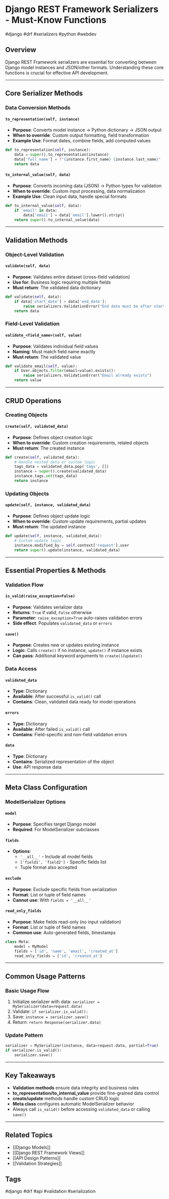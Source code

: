 # Django REST Framework Serializers - Must-Know Functions

#django #drf #serializers #python #webdev

## Overview

Django REST Framework serializers are essential for converting between Django model instances and JSON/other formats. Understanding these core functions is crucial for effective API development.

---

## Core Serializer Methods

### Data Conversion Methods

#### `to_representation(self, instance)`

- **Purpose**: Converts model instance → Python dictionary → JSON output
- **When to override**: Custom output formatting, field transformation
- **Example Use**: Format dates, combine fields, add computed values

```python
def to_representation(self, instance):
    data = super().to_representation(instance)
    data['full_name'] = f"{instance.first_name} {instance.last_name}"
    return data
```

#### `to_internal_value(self, data)`

- **Purpose**: Converts incoming data (JSON) → Python types for validation
- **When to override**: Custom input processing, data normalization
- **Example Use**: Clean input data, handle special formats

```python
def to_internal_value(self, data):
    if 'email' in data:
        data['email'] = data['email'].lower().strip()
    return super().to_internal_value(data)
```

---

## Validation Methods

### Object-Level Validation

#### `validate(self, data)`

- **Purpose**: Validates entire dataset (cross-field validation)
- **Use for**: Business logic requiring multiple fields
- **Must return**: The validated data dictionary

```python
def validate(self, data):
    if data['start_date'] > data['end_date']:
        raise serializers.ValidationError("End date must be after start date")
    return data
```

### Field-Level Validation

#### `validate_<field_name>(self, value)`

- **Purpose**: Validates individual field values
- **Naming**: Must match field name exactly
- **Must return**: The validated value

```python
def validate_email(self, value):
    if User.objects.filter(email=value).exists():
        raise serializers.ValidationError("Email already exists")
    return value
```

---

## CRUD Operations

### Creating Objects

#### `create(self, validated_data)`

- **Purpose**: Defines object creation logic
- **When to override**: Custom creation requirements, related objects
- **Must return**: The created instance

```python
def create(self, validated_data):
    # Handle nested data or custom logic
    tags_data = validated_data.pop('tags', [])
    instance = super().create(validated_data)
    instance.tags.set(tags_data)
    return instance
```

### Updating Objects

#### `update(self, instance, validated_data)`

- **Purpose**: Defines object update logic
- **When to override**: Custom update requirements, partial updates
- **Must return**: The updated instance

```python
def update(self, instance, validated_data):
    # Custom update logic
    instance.modified_by = self.context['request'].user
    return super().update(instance, validated_data)
```

---

## Essential Properties & Methods

### Validation Flow

#### `is_valid(raise_exception=False)`

- **Purpose**: Validates serializer data
- **Returns**: `True` if valid, `False` otherwise
- **Parameter**: `raise_exception=True` auto-raises validation errors
- **Side effect**: Populates `validated_data` or `errors`

#### `save()`

- **Purpose**: Creates new or updates existing instance
- **Logic**: Calls `create()` if no instance, `update()` if instance exists
- **Can pass**: Additional keyword arguments to `create()`/`update()`

### Data Access

#### `validated_data`

- **Type**: Dictionary
- **Available**: After successful `is_valid()` call
- **Contains**: Clean, validated data ready for model operations

#### `errors`

- **Type**: Dictionary
- **Available**: After failed `is_valid()` call
- **Contains**: Field-specific and non-field validation errors

#### `data`

- **Type**: Dictionary
- **Contains**: Serialized representation of the object
- **Use**: API response data

---

## Meta Class Configuration

### ModelSerializer Options

#### `model`

- **Purpose**: Specifies target Django model
- **Required**: For ModelSerializer subclasses

#### `fields`

- **Options**:
    - `'__all__'` - Include all model fields
    - `['field1', 'field2']` - Specific fields list
    - Tuple format also accepted

#### `exclude`

- **Purpose**: Exclude specific fields from serialization
- **Format**: List or tuple of field names
- **Cannot use**: With `fields = '__all__'`

#### `read_only_fields`

- **Purpose**: Make fields read-only (no input validation)
- **Format**: List or tuple of field names
- **Common use**: Auto-generated fields, timestamps

```python
class Meta:
    model = MyModel
    fields = ['id', 'name', 'email', 'created_at']
    read_only_fields = ['id', 'created_at']
```

---

## Common Usage Patterns

### Basic Usage Flow

1. Initialize serializer with data: `serializer = MySerializer(data=request.data)`
2. Validate: `if serializer.is_valid():`
3. Save: `instance = serializer.save()`
4. Return: `return Response(serializer.data)`

### Update Pattern

```python
serializer = MySerializer(instance, data=request.data, partial=True)
if serializer.is_valid():
    serializer.save()
```

---

## Key Takeaways

- **Validation methods** ensure data integrity and business rules
- **to_representation/to_internal_value** provide fine-grained data control
- **create/update** methods handle custom CRUD logic
- **Meta class** configures automatic ModelSerializer behavior
- Always call `is_valid()` before accessing `validated_data` or calling `save()`

---

## Related Topics

- [[Django Models]]
- [[Django REST Framework Views]]
- [[API Design Patterns]]
- [[Validation Strategies]]

## Tags

#django #drf #api #validation #serialization
